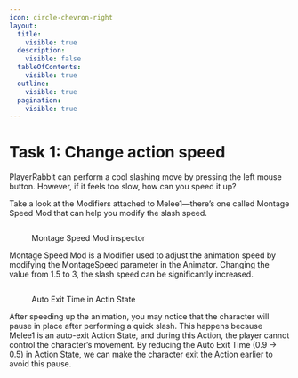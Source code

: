 ```yaml
---
icon: circle-chevron-right
layout:
  title:
    visible: true
  description:
    visible: false
  tableOfContents:
    visible: true
  outline:
    visible: true
  pagination:
    visible: true
---
```


# Task 1: Change action speed

PlayerRabbit can perform a cool slashing move by pressing the left mouse button. However, if it feels too slow, how can you speed it up?&#x20;

Take a look at the Modifiers attached to Melee1—there’s one called Montage Speed Mod that can help you modify the slash speed.

<figure><img src="https://lh7-rt.googleusercontent.com/docsz/AD_4nXchhrPUkM-jDTxAgAk04TcxqKKjyaIUUWaesdXZce6TIjj1Tt7ruEVEnJ75UzCpUFsdUZtHFW0tLOlwKKt0lmwj-CIWGToAG-oXkmG1ZND9Y_1pTYk_J1xQ8LNzo1xtjxBm3vIJmcnbQlojvdZqeMYSVxk?key=p_nH-JdSTTyX01UFeuszxg" alt=""><figcaption><p>Montage Speed Mod inspector</p></figcaption></figure>

Montage Speed Mod is a Modifier used to adjust the animation speed by modifying the MontageSpeed parameter in the Animator. Changing the value from 1.5 to 3, the slash speed can be significantly increased.&#x20;

<figure><img src="https://lh7-rt.googleusercontent.com/docsz/AD_4nXeFxHj47OjhEuRVrM8ajpPsWwWLuAK4-dJGeOlO3X2tokwEOQ0yBYF3EWGLi_XYY49hRDAx51NEVr7XXHAian9VWFapt4ncF6g9292nUGzC68n0zNg0XYk58ozF5vXfhVoINimBy0FGJhv9YejiOsj2tcgG?key=p_nH-JdSTTyX01UFeuszxg" alt=""><figcaption><p>Auto Exit Time in Actin State</p></figcaption></figure>

After speeding up the animation, you may notice that the character will pause in place after performing a quick slash. This happens because Melee1 is an auto-exit Action State, and during this Action, the player cannot control the character’s movement. By reducing the Auto Exit Time (0.9 -> 0.5) in Action State, we can make the character exit the Action earlier to avoid this pause.





